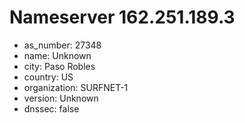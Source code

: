 # Nameserver 162.251.189.3

* as_number: 27348
* name: Unknown
* city: Paso Robles
* country: US
* organization: SURFNET-1
* version: Unknown
* dnssec: false
